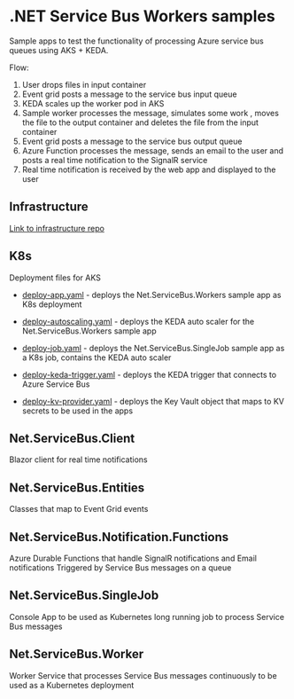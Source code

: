 # .NET Service Bus Workers samples

Sample apps to test the functionality of processing Azure service bus queues using AKS + KEDA.

Flow:

1. User drops files in input container
2. Event grid posts a message to the service bus input queue
3. KEDA scales up the worker pod in AKS
4. Sample worker processes the message, simulates some work , moves the file to the output container and deletes the file from the input container
5. Event grid posts a message to the service bus output queue
6. Azure Function processes the message, sends an email to the user and posts a real time notification to the SignalR service
7. Real time notification is received by the web app and displayed to the user

## Infrastructure

[Link to infrastructure repo](https://github.com/goncalvesj/iac-templates/tree/master/Bicep/AzureServiceBus-Worker-Notification)

## K8s

Deployment files for AKS

- [deploy-app.yaml](K8s/deploy-app.yaml) - deploys the Net.ServiceBus.Workers sample app as K8s deployment

- [deploy-autoscaling.yaml](K8s/deploy-autoscaling.yaml) - deploys the KEDA auto scaler for the Net.ServiceBus.Workers sample app

- [deploy-job.yaml](K8s/deploy-job.yaml) - deploys the Net.ServiceBus.SingleJob sample app as a K8s job, contains the KEDA auto scaler

- [deploy-keda-trigger.yaml](K8s/deploy-keda-trigger.yaml) - deploys the KEDA trigger that connects to Azure Service Bus

- [deploy-kv-provider.yaml](K8s/deploy-kv-provider.yaml) - deploys the Key Vault object that maps to KV secrets to be used in the apps

## Net.ServiceBus.Client

Blazor client for real time notifications

## Net.ServiceBus.Entities

Classes that map to Event Grid events

## Net.ServiceBus.Notification.Functions

Azure Durable Functions that handle SignalR notifications and Email notifications
Triggered by Service Bus messages on a queue

## Net.ServiceBus.SingleJob

Console App to be used as Kubernetes long running job to process Service Bus messages

## Net.ServiceBus.Worker

Worker Service that processes Service Bus messages continuously to be used as a Kubernetes deployment

